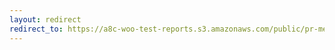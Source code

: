 ```yaml
---
layout: redirect
redirect_to: https://a8c-woo-test-reports.s3.amazonaws.com/public/pr-merge/44069/api/index.html
---
```

